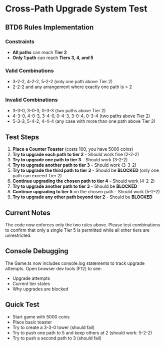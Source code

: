 # Cross-Path Upgrade System Test

## BTD6 Rules Implementation

### Constraints

- **All paths** can reach **Tier 2**
- **Only 1 path** can reach **Tiers 3, 4, and 5**

### Valid Combinations

- 3-2-2, 4-2-2, 5-2-2 (only one path above Tier 2)
- 2-2-2 and any arrangement where exactly one path is > 2

### Invalid Combinations

- 3-3-0, 3-0-3, 0-3-3 (two paths above Tier 2)
- 4-3-0, 4-0-3, 3-4-0, 0-4-3, 3-0-4, 0-3-4 (two paths above Tier 2)
- 5-3-3, 5-4-2, 4-4-4 (any case with more than one path above Tier 2)

## Test Steps

1. **Place a Counter Toaster** (costs 100, you have 5000 coins)
2. **Try to upgrade each path to tier 2** - Should work fine (2-2-2)
3. **Try to upgrade one path to tier 3** - Should work (3-2-2)
4. **Try to upgrade another path to tier 3** - Should work (3-3-2)
5. **Try to upgrade the third path to tier 3** - Should be **BLOCKED** (only one path can exceed Tier 2)
6. **Continue upgrading the chosen path to tier 4** - Should work (4-2-2)
7. **Try to upgrade another path to tier 3** - Should be **BLOCKED**
8. **Continue upgrading to tier 5** on the chosen path - Should work (5-2-2)
9. **Try to upgrade any other path beyond tier 2** - Should be **BLOCKED**

## Current Notes

The code now enforces only the two rules above. Please test combinations to confirm that only a single Tier 5 is permitted while all other tiers are unrestricted.

## Console Debugging

The Game.ts now includes console.log statements to track upgrade attempts. Open browser dev tools (F12) to see:

- Upgrade attempts
- Current tier states  
- Why upgrades are blocked

## Quick Test

- Start game with 5000 coins
- Place basic toaster
- Try to create a 3-3-0 tower (should fail)
- Try to push one path to 5 and keep others at 2 (should work: 5-2-2)
- Try to push a second path to 3 (should fail)
